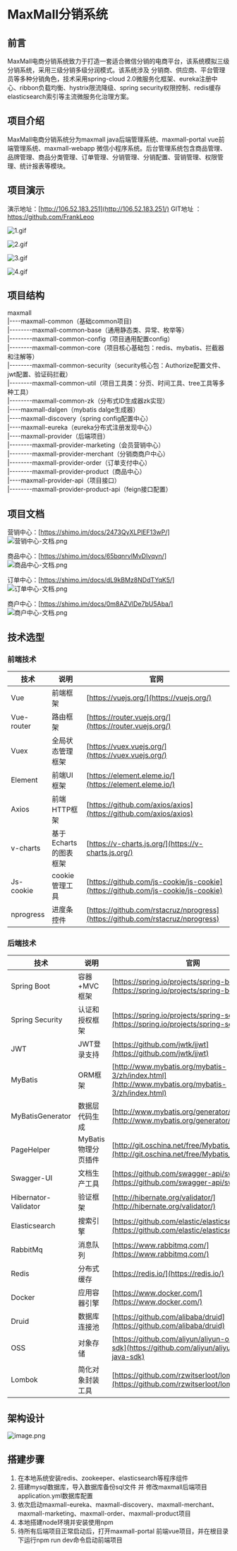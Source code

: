 # MaxMall分销系统
## 前言
MaxMall电商分销系统致力于打造一套适合微信分销的电商平台，该系统模拟三级分销系统，采用三级分销多级分润模式。该系统涉及 分销商、供应商、平台管理员等多种分销角色，技术采用spring-cloud 2.0微服务化框架、eureka注册中心、ribbon负载均衡、hystrix限流降级、spring security权限控制、redis缓存 elasticsearch索引等主流微服务化治理方案。

## 项目介绍
MaxMall电商分销系统分为maxmall java后端管理系统、maxmall-portal vue前端管理系统、maxmall-webapp 微信小程序系统。后台管理系统包含商品管理、品牌管理、商品分类管理、订单管理、分销管理、分销配置、营销管理、权限管理、统计报表等模块。

## 项目演示
演示地址：[http://106.52.183.251](http://106.52.183.251/)
GIT地址 ：https://github.com/FrankLeoo

![1.gif](https://github.com/FrankLeoo/maxmall/blob/master/document/系统微服务/1.gif)

![2.gif](https://github.com/FrankLeoo/maxmall/blob/master/document/系统微服务/2.gif)

![3.gif](https://github.com/FrankLeoo/maxmall/blob/master/document/系统微服务/3.gif)

![4.gif](https://github.com/FrankLeoo/maxmall/blob/master/document/系统微服务/4.gif)

## 项目结构
maxmall<br>
|----maxmall-common（基础common项目)<br>
|--------maxmall-common-base（通用静态类、异常、枚举等）<br>
|--------maxmall-common-config（项目通用配置config）<br>
|--------maxmall-common-core（项目核心基础包：redis、mybatis、拦截器和注解等）<br>
|--------maxmall-common-security（security核心包：Authorize配置文件、jwt配置、验证码拦截）<br>
|--------maxmall-common-util（项目工具类：分页、时间工具、tree工具等多种工具）<br>
|--------maxmall-common-zk（分布式ID生成器zk实现）<br>
|----maxmall-dalgen（mybatis dalge生成器）<br>
|----maxmall-discovery（spring config配置中心）<br>
|----maxmall-eureka（eureka分布式注册发现中心）<br>
|----maxmall-provider（后端项目）<br>
|--------maxmall-provider-marketing（会员营销中心）<br>
|--------maxmall-provider-merchant（分销商商户中心）<br>
|--------maxmall-provider-order（订单支付中心）<br>
|--------maxmall-provider-product（商品中心）<br>
|----maxmall-provider-api（项目接口）<br>
|--------maxmall-provider-product-api（feign接口配置）<br>

## 项目文档
营销中心：[https://shimo.im/docs/2473QyXLPlEF13wP/]<br>
![营销中心-文档.png](https://github.com/FrankLeoo/maxmall/blob/master/document/系统微服务/营销中心-文档.png)

商品中心：[https://shimo.im/docs/65bqnrvlMvDIvqyn/]<br>
![商品中心-文档.png](https://github.com/FrankLeoo/maxmall/blob/master/document/系统微服务/商品中心-文档.png)

订单中心：[https://shimo.im/docs/dL9kBMz8NDdTYqK5/]<br>
![订单中心-文档.png](https://github.com/FrankLeoo/maxmall/blob/master/document/系统微服务/订单中心-文档.png)

商户中心：[https://shimo.im/docs/0m8AZVlDe7bU5Aba/]<br>
![商户中心-文档.png](https://github.com/FrankLeoo/maxmall/blob/master/document/系统微服务/商户中心-文档.png)

## 技术选型
### 前端技术
| 技术 | 说明 | 官网 |
| --- | --- | --- |
| Vue | 前端框架 | [https://vuejs.org/](https://vuejs.org/) |
| Vue-router | 路由框架 | [https://router.vuejs.org/](https://router.vuejs.org/) |
| Vuex | 全局状态管理框架 | [https://vuex.vuejs.org/](https://vuex.vuejs.org/) |
| Element | 前端UI框架 | [https://element.eleme.io/](https://element.eleme.io/) |
| Axios | 前端HTTP框架 | [https://github.com/axios/axios](https://github.com/axios/axios) |
| v-charts | 基于Echarts的图表框架 | [https://v-charts.js.org/](https://v-charts.js.org/) |
| Js-cookie | cookie管理工具 | [https://github.com/js-cookie/js-cookie](https://github.com/js-cookie/js-cookie) |
| nprogress | 进度条控件 | [https://github.com/rstacruz/nprogress](https://github.com/rstacruz/nprogress) |

### 后端技术
| 技术 | 说明 | 官网 |
| --- | --- | --- |
| Spring Boot | 容器+MVC框架 | [https://spring.io/projects/spring-boot](https://spring.io/projects/spring-boot) |
| Spring Security | 认证和授权框架 | [https://spring.io/projects/spring-security](https://spring.io/projects/spring-security) |
| JWT | JWT登录支持 | [https://github.com/jwtk/jjwt](https://github.com/jwtk/jjwt) |
| MyBatis | ORM框架 | [http://www.mybatis.org/mybatis-3/zh/index.html](http://www.mybatis.org/mybatis-3/zh/index.html) |
| MyBatisGenerator | 数据层代码生成 | [http://www.mybatis.org/generator/index.html](http://www.mybatis.org/generator/index.html) |
| PageHelper | MyBatis物理分页插件 | [http://git.oschina.net/free/Mybatis_PageHelper](http://git.oschina.net/free/Mybatis_PageHelper) |
| Swagger-UI | 文档生产工具 | [https://github.com/swagger-api/swagger-ui](https://github.com/swagger-api/swagger-ui) |
| Hibernator-Validator | 验证框架 | [http://hibernate.org/validator/](http://hibernate.org/validator/) |
| Elasticsearch | 搜索引擎 | [https://github.com/elastic/elasticsearch](https://github.com/elastic/elasticsearch) |
| RabbitMq | 消息队列 | [https://www.rabbitmq.com/](https://www.rabbitmq.com/) |
| Redis | 分布式缓存 | [https://redis.io/](https://redis.io/) |
| Docker | 应用容器引擎 | [https://www.docker.com/](https://www.docker.com/) |
| Druid | 数据库连接池 | [https://github.com/alibaba/druid](https://github.com/alibaba/druid) |
| OSS | 对象存储 | [https://github.com/aliyun/aliyun-oss-java-sdk](https://github.com/aliyun/aliyun-oss-java-sdk) |
| Lombok | 简化对象封装工具 | [https://github.com/rzwitserloot/lombok](https://github.com/rzwitserloot/lombok) |

## 架构设计
![image.png](https://upload-images.jianshu.io/upload_images/10436362-ecffeb867b0859da.png?imageMogr2/auto-orient/strip%7CimageView2/2/w/1240)

## 搭建步骤
1. 在本地系统安装redis、zookeeper、elasticsearch等程序组件
2. 搭建mysql数据库，导入数据库备份sql文件 并 修改maxmall后端项目application.yml数据库配置
3. 依次启动maxmall-eureka、maxmall-discovery、maxmall-merchant、maxmall-marketing、maxmall-order、maxmall-product项目
4. 本地搭建node环境并安装使用npm
5. 待所有后端项目正常启动后，打开maxmall-portal 前端vue项目，并在根目录下运行npm run dev命令启动前端项目





